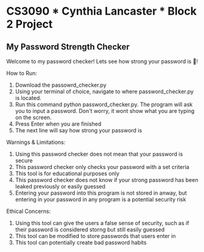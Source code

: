 # CS3090 * Cynthia Lancaster * Block 2 Project 

## My Password Strength Checker 

Welcome to my password checker! Lets see how strong your password is 💪!

How to Run:
  1. Download the passowrd_checker.py
  2. Using your terminal of choice, navigate to where password_checker.py is located.
  3. Run this command python password_checker.py. The program will ask you to input a password. Don't worry, it wont show what you are typing on the screen.
  4. Press Enter when you are finished
  5. The next line will say how strong your password is

Warnings & Limitations:
  1. Using this password checker does not mean that your password is secure
  2. This password checker only checks your password with a set criteria
  3. This tool is for educational purposes only
  4. This password checker does not know if your strong password has been leaked previously or easily guessed
  5. Entering your password into this program is not stored in anway, but entering in your password in any program is a potential security risk

Ethical Concerns:
  1. Using this tool can give the users a false sense of security, such as if their password is considered storng but still easily guessed
  2. This tool can be modified to store passwords that users enter in
  3. This tool can potentially create bad password habits
